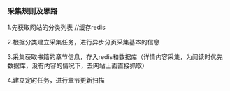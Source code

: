 ### 采集规则及思路

1.先获取网站的分类列表 //缓存redis 

2.根据分类建立采集任务，进行异步分页采集基本的信息

3.采集获取书籍的章节信息，存入redis和数据库（详情内容采集，为阅读时优先数据库，没有内容的情况下，去网站上面直接抓取）

4.建立定时任务，进行章节更新扫描
